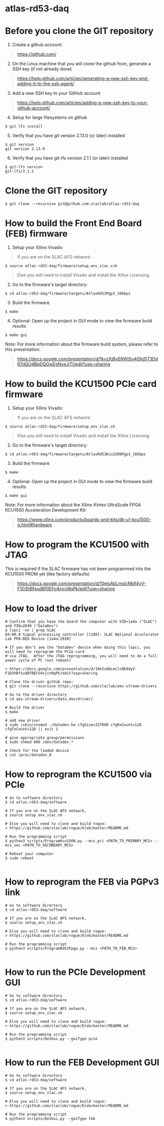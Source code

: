 # atlas-rd53-daq

<!--- ########################################################################################### -->

# Before you clone the GIT repository

1) Create a github account:
> https://github.com/

2) On the Linux machine that you will clone the github from, generate a SSH key (if not already done)
> https://help.github.com/articles/generating-a-new-ssh-key-and-adding-it-to-the-ssh-agent/

3) Add a new SSH key to your GitHub account
> https://help.github.com/articles/adding-a-new-ssh-key-to-your-github-account/

4) Setup for large filesystems on github

```
$ git lfs install
```

5) Verify that you have git version 2.13.0 (or later) installed 

```
$ git version
git version 2.13.0
```

6) Verify that you have git-lfs version 2.1.1 (or later) installed 

```
$ git-lfs version
git-lfs/2.1.1
```

<!--- ########################################################################################### -->

# Clone the GIT repository

```
$ git clone --recursive git@github.com:slaclab/atlas-rd53-daq
```

<!--- ########################################################################################### -->

# How to build the Front End Board (FEB) firmware 

1) Setup your Xilinx Vivado:

> If you are on the SLAC AFS network:

```
$ source atlas-rd53-daq/firmware/setup_env_slac.csh
```

> Else you will need to install Vivado and install the Xilinx Licensing

2) Go to the firmware's target directory:

```
$ cd atlas-rd53-daq/firmware/targets/AtlasRd53Pgp3_10Gbps
```

3) Build the firmware

```
$ make
```

4) Optional: Open up the project in GUI mode to view the firmware build results

```
$ make gui
```

Note: For more information about the firmware build system, please refer to this presentation:

> https://docs.google.com/presentation/d/1kvzXiByE8WISo40Xd573DdR7dQU4BpDQGwEgNyeJjTI/edit?usp=sharing

<!--- ########################################################################################### -->

# How to build the KCU1500 PCIe card firmware 

1) Setup your Xilinx Vivado:

> If you are on the SLAC AFS network:

```
$ source atlas-rd53-daq/firmware/setup_env_slac.sh
```

> Else you will need to install Vivado and install the Xilinx Licensing

2) Go to the firmware's target directory:

```
$ cd atlas-rd53-daq/firmware/targets/AtlasRd53Kcu1500Pgp3_10Gbps
```

3) Build the firmware

```
$ make
```

4) Optional: Open up the project in GUI mode to view the firmware build results

```
$ make gui
```

Note: For more information about the Xilinx Kintex UltraScale FPGA KCU1500 Acceleration Development Kit:

> https://www.xilinx.com/products/boards-and-kits/dk-u1-kcu1500-g.html#hardware

<!--- ########################################################################################### -->

# How to program the KCU1500 with JTAG

This is required if the SLAC firmware has not been programmed into the KCU1500 PROM yet (like factory defaults)

> https://docs.google.com/presentation/d/10eIsAbLmslcNk94yV-F1D3hBfxudBf0EFo4xjcn9qPk/edit?usp=sharing

<!--- ########################################################################################### -->

# How to load the driver

```
# Confirm that you have the board the computer with VID=1a4a ("SLAC") and PID=2030 ("DataDev")
$ lspci -nn | grep SLAC
04:00.0 Signal processing controller [1180]: SLAC National Accelerator Lab PPA-REG Device [1a4a:2030]

# If you don't see the "DataDev" device when doing this lspci, you will need to reprogram the PCIe card
# via JTAG.  After the JTAG reprogramming, you will need to do a full power cycle of PC (not reboot)

> https://docs.google.com/presentation/d/10eIsAbLmslcNk94yV-F1D3hBfxudBf0EFo4xjcn9qPk/edit?usp=sharing

# Clone the driver github repo:
$ git clone --recursive https://github.com/slaclab/aes-stream-drivers

# Go to the driver directory
$ cd aes-stream-drivers/data_dev/driver/

# Build the driver
$ make

# add new driver
$ sudo /sbin/insmod ./datadev.ko cfgSize=327680 cfgRxCount=128 cfgTxCount=128 || exit 1

# give appropriate group/permissions
$ sudo chmod 666 /dev/datadev_*

# Check for the loaded device
$ cat /proc/datadev_0

```

<!--- ########################################################################################### -->

# How to reprogram the KCU1500 via PCIe

```
# Go to software directory
$ cd atlas-rd53-daq/software

# If you are on the SLAC AFS network, 
$ source setup_env_slac.sh

# Else you will need to clone and build rogue:
> https://github.com/slaclab/rogue/blob/master/README.md

# Run the programming script
$ python3 scripts/ProgramKcu1500.py --mcs_pri <PATH_TO_PRIMARY_MCS> --mcs_sec <PATH_TO_SECONDARY_MCS>
 
# Reboot your computer
$ sudo reboot
 
```

<!--- ########################################################################################### -->

# How to reprogram the FEB via PGPv3 link

```
# Go to software directory
$ cd atlas-rd53-daq/software

# If you are on the SLAC AFS network, 
$ source setup_env_slac.sh

# Else you will need to clone and build rogue:
> https://github.com/slaclab/rogue/blob/master/README.md

# Run the programming script
$ python3 scripts/ProgramRd53Fpga.py --mcs <PATH_TO_FEB_MCS>
 
```

<!--- ########################################################################################### -->

# How to run the PCIe Development GUI

```
# Go to software directory
$ cd atlas-rd53-daq/software

# If you are on the SLAC AFS network, 
$ source setup_env_slac.sh

# Else you will need to clone and build rogue:
> https://github.com/slaclab/rogue/blob/master/README.md

# Run the programming script
$ python3 scripts/DevGui.py --guiType pcie
 
```

<!--- ########################################################################################### -->

# How to run the FEB Development GUI

```
# Go to software directory
$ cd atlas-rd53-daq/software

# If you are on the SLAC AFS network, 
$ source setup_env_slac.sh

# Else you will need to clone and build rogue:
> https://github.com/slaclab/rogue/blob/master/README.md

# Run the programming script
$ python3 scripts/DevGui.py --guiType feb
 
```

<!--- ########################################################################################### -->
